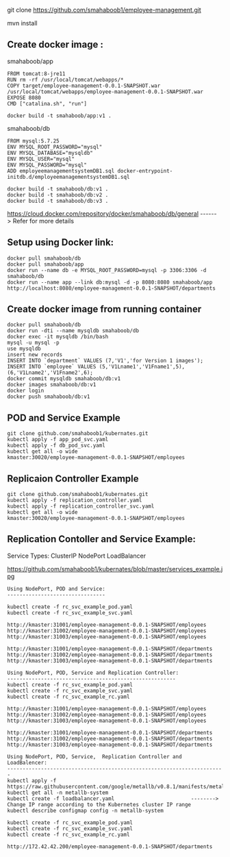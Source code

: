 git clone https://github.com/smahaboob1/employee-management.git

mvn install

Create docker image :
----------------------
smahaboob/app

    FROM tomcat:8-jre11
    RUN rm -rf /usr/local/tomcat/webapps/*
    COPY target/employee-management-0.0.1-SNAPSHOT.war /usr/local/tomcat/webapps/employee-management-0.0.1-SNAPSHOT.war
    EXPOSE 8080
    CMD ["catalina.sh", "run"]
    
    docker build -t smahaboob/app:v1 .
    
smahaboob/db

    FROM mysql:5.7.25
    ENV MYSQL_ROOT_PASSWORD="mysql"
    ENV MYSQL_DATABASE="mysqldb"
    ENV MYSQL_USER="mysql"
    ENV MYSQL_PASSWORD="mysql"
    ADD employeemanagementsystemDB1.sql docker-entrypoint-initdb.d/employeemanagementsystemDB1.sql
    
    docker build -t smahaboob/db:v1 .
    docker build -t smahaboob/db:v2 .
    docker build -t smahaboob/db:v3 .
    
   https://cloud.docker.com/repository/docker/smahaboob/db/general      ------> Refer for more details
    
Setup using Docker link:
------------------------
    docker pull smahaboob/db
    docker pull smahaboob/app
    docker run --name db -e MYSQL_ROOT_PASSWORD=mysql -p 3306:3306 -d smahaboob/db
    docker run --name app --link db:mysql -d -p 8080:8080 smahaboob/app
    http://localhost:8080/employee-management-0.0.1-SNAPSHOT/departments

Create docker image from running container
-----------------------------------------

    docker pull smahaboob/db
    docker run -dti --name mysqldb smahaboob/db
    docker exec -it mysqldb /bin/bash 
    mysql -u mysql -p
    use mysqldb 
    insert new records
    INSERT INTO `department` VALUES (7,'V1','for Version 1 images');
    INSERT INTO `employee` VALUES (5,'V1Lname1','V1Fname1',5),(6,'V1Lname2','V1Fname2',6);
    docker commit mysqldb smahaboob/db:v1
    docker images smahaboob/db:v1
    docker login
    docker push smahaboob/db:v1


POD and Service Example
------------------------

    git clone github.com/smahaboob1/kubernates.git
    kubectl apply -f app_pod_svc.yaml
    kubectl apply -f db_pod_svc.yaml
    kubectl get all -o wide
    kmaster:30020/employee-management-0.0.1-SNAPSHOT/employees

Replicaion Controller Example
-----------------------------

    git clone github.com/smahaboob1/kubernates.git
    kubectl apply -f replication_controller.yaml
    kubectl apply -f replication_controller_svc.yaml
    kubectl get all -o wide
    kmaster:30020/employee-management-0.0.1-SNAPSHOT/employees
    
Replication Contoller and Service Example:
-----------------------------------------
Service Types:
    ClusterIP
    NodePort
    LoadBalancer
    
https://github.com/smahaboob1/kubernates/blob/master/services_example.jpg

    Using NodePort, POD and Service:
    --------------------------------

    kubectl create -f rc_svc_example_pod.yaml
    kubectl create -f rc_svc_example_svc.yaml

    http://kmaster:31001/employee-management-0.0.1-SNAPSHOT/employees
    http://kmaster:31002/employee-management-0.0.1-SNAPSHOT/employees
    http://kmaster:31003/employee-management-0.0.1-SNAPSHOT/employees

    http://kmaster:31001/employee-management-0.0.1-SNAPSHOT/departments
    http://kmaster:31002/employee-management-0.0.1-SNAPSHOT/departments
    http://kmaster:31003/employee-management-0.0.1-SNAPSHOT/departments
    
    Using NodePort, POD, Service and Replication Controller:
    -------------------------------------------------------
    kubectl create -f rc_svc_example_pod.yaml
    kubectl create -f rc_svc_example_svc.yaml
    kubectl create -f rc_svc_example_rc.yaml

    http://kmaster:31001/employee-management-0.0.1-SNAPSHOT/employees
    http://kmaster:31002/employee-management-0.0.1-SNAPSHOT/employees
    http://kmaster:31003/employee-management-0.0.1-SNAPSHOT/employees

    http://kmaster:31001/employee-management-0.0.1-SNAPSHOT/departments
    http://kmaster:31002/employee-management-0.0.1-SNAPSHOT/departments
    http://kmaster:31003/employee-management-0.0.1-SNAPSHOT/departments

    Using NodePort, POD, Service,  Replication Controller and LoadBalencer:
    -----------------------------------------------------------------------
    kubectl apply -f https://raw.githubusercontent.com/google/metallb/v0.8.1/manifests/metallb.yaml
    kubectl get all -n metallb-system
    kubectl create -f loadbalancer.yaml                         --------> Change IP range according to the Kubernetes cluster IP range
    kubectl describe configmap config -n metallb-system
    
    kubectl create -f rc_svc_example_pod.yaml
    kubectl create -f rc_svc_example_svc.yaml
    kubectl create -f rc_svc_example_rc.yaml
    
    http://172.42.42.200/employee-management-0.0.1-SNAPSHOT/departments
    
